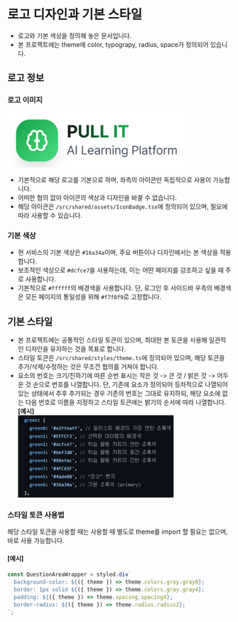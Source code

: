 # 로고 디자인과 기본 스타일
- 로고와 기본 색상을 정의해 놓은 문서입니다.
- 본 프로젝트에는 theme에 color, typograpy, radius, space가 정의되어 있습니다.

## 로고 정보
### 로고 이미지
<img src='./imgs/logo.png' style="width:400px"><br>
- 기본적으로 해당 로고를 기본으로 하며, 좌측의 아이콘만 독립적으로 사용이 가능합니다.
- 어떠한 협의 없이 아이콘의 색상과 디자인을 바꿀 수 없습니다.
- 해당 아이콘은 `/src/shared/assets/IconBadge.tsx`에 정의되어 있으며, 필요에 따라 사용할 수 있습니다.

### 기본 색상
- 현 서비스의 기본 색상은 `#16a34a`이며, 주요 버튼이나 디자인에서는 본 색상을 적용합니다.
- 보조적인 색상으로 `#dcfce7`을 사용하는데, 이는 어떤 페이지를 강조하고 싶을 때 주로 사용합니다.
- 기본적으로 `#ffffff`의 배경색을 사용합니다. 단, 로그인 후 사이드바 우측의 배경색은 모든 페이지의 통일성을 위해 `#f7f8f9`로 고정합니다.

## 기본 스타일
- 본 프로젝트에는 공통적인 스타일 토큰이 있으며, 최대한 본 토큰을 사용해 일관적인 디자인을 유지하는 것을 목표로 합니다.
- 스타일 토큰은 `/src/shared/styles/theme.ts`에 정의되어 있으며, 해당 토큰을 추가/삭제/수정하는 것은 무조건 협의를 거쳐야 합니다.
- 요소의 번호는 크기/진하기에 따른 순번 표시는 작은 것 -> 큰 것 / 밝은 것 -> 어두운 것 순으로 번호를 나열합니다. 단, 기존에 요소가 정의되어 등차적으로 나열되어 있는 상태에서 추후 추가되는 경우 기존의 번호는 그대로 유지하되, 해당 요소에 없는 다음 번호로 이름을 지정하고 스타일 토큰에는 밝기의 순서에 따라 나열합니다. <br>
    <b>[예시]</b><br>
    <img src="./imgs/color example.png" style="width:350px">

### 스타일 토큰 사용법
해당 스타일 토큰을 사용할 때는 사용할 때 별도로 theme를 import 할 필요는 없으며, 바로 사용 가능합니다.
#### [예시]
```ts
const QuestionAreaWrapper = styled.div`
  background-color: ${({ theme }) => theme.colors.gray.gray0};
  border: 1px solid ${({ theme }) => theme.colors.gray.gray4};
  padding: ${({ theme }) => theme.spacing.spacing4};
  border-radius: ${({ theme }) => theme.radius.radius2};
`;
```